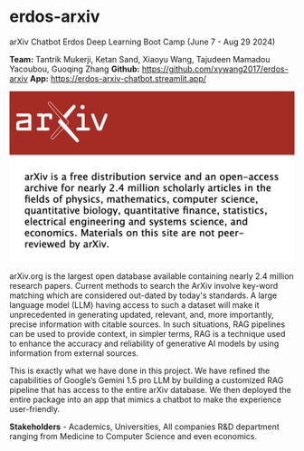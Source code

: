 # erdos-arxiv

arXiv Chatbot
Erdos Deep Learning Boot Camp (June 7 - Aug 29 2024)

**Team:** Tantrik Mukerji, Ketan Sand, Xiaoyu Wang, Tajudeen Mamadou Yacoubou, Guoqing Zhang
**Github:** https://github.com/xywang2017/erdos-arxiv 
**App:** https://erdos-arxiv-chatbot.streamlit.app/ 
 
![alt text](Presentation/Images/ArXiv_Image.png "Logo Title Text 1")

arXiv.org is the largest open database available containing nearly 2.4 million research papers. Current methods to search the ArXiv involve key-word matching which are considered out-dated by today's standards. A large language model (LLM) having access to such a dataset will make it unprecedented in generating updated, relevant, and, more importantly, precise information with citable sources. In such situations, RAG pipelines can be used to provide context, in simpler terms, RAG is a technique used to enhance the accuracy and reliability of generative AI models by using information from external sources. 

This is exactly what we have done in this project. We have refined the capabilities of Google’s Gemini 1.5 pro LLM by building a customized RAG pipeline that has access to the entire arXiv database. We then deployed the entire package into an app that mimics a chatbot to make the experience user-friendly.


**Stakeholders** - Academics, Universities, All companies R&D department ranging from Medicine to Computer Science and even economics.
















